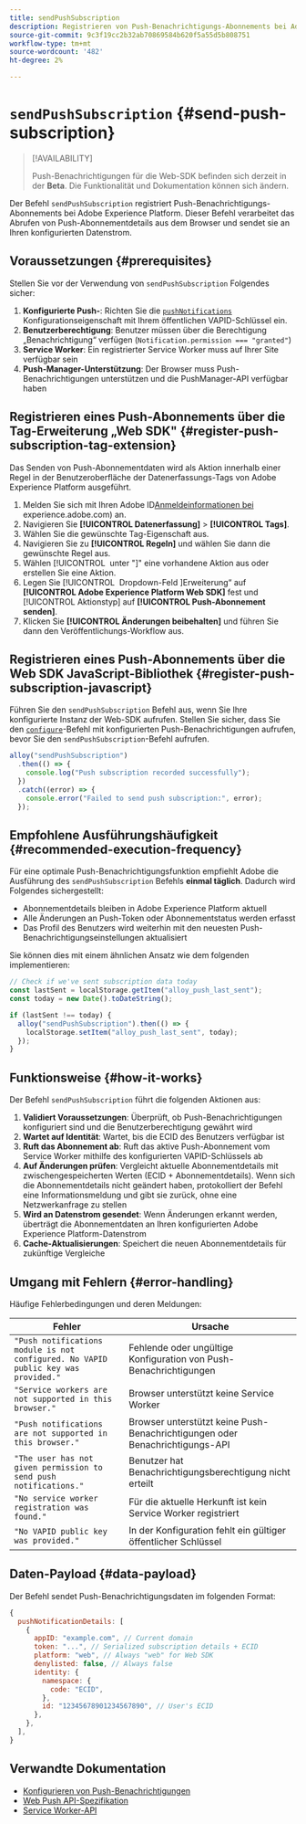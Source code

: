 ```yaml
---
title: sendPushSubscription
description: Registrieren von Push-Benachrichtigungs-Abonnements bei Adobe Experience Platform.
source-git-commit: 9c3f19cc2b32ab70869584b620f5a55d5b808751
workflow-type: tm+mt
source-wordcount: '482'
ht-degree: 2%

---
```



# `sendPushSubscription` {#send-push-subscription}

>[!AVAILABILITY]
>
> Push-Benachrichtigungen für die Web-SDK befinden sich derzeit in der **Beta**. Die Funktionalität und Dokumentation können sich ändern.

Der Befehl `sendPushSubscription` registriert Push-Benachrichtigungs-Abonnements bei Adobe Experience Platform. Dieser Befehl verarbeitet das Abrufen von Push-Abonnementdetails aus dem Browser und sendet sie an Ihren konfigurierten Datenstrom.

## Voraussetzungen {#prerequisites}

Stellen Sie vor der Verwendung von `sendPushSubscription` Folgendes sicher:

1. **Konfigurierte Push-**: Richten Sie die [`pushNotifications`](configure/pushnotifications.md) Konfigurationseigenschaft mit Ihrem öffentlichen VAPID-Schlüssel ein.
2. **Benutzerberechtigung**: Benutzer müssen über die Berechtigung „Benachrichtigung“ verfügen (`Notification.permission === "granted"`)
3. **Service Worker**: Ein registrierter Service Worker muss auf Ihrer Site verfügbar sein
4. **Push-Manager-Unterstützung**: Der Browser muss Push-Benachrichtigungen unterstützen und die PushManager-API verfügbar haben

## Registrieren eines Push-Abonnements über die Tag-Erweiterung „Web SDK&quot; {#register-push-subscription-tag-extension}

Das Senden von Push-Abonnementdaten wird als Aktion innerhalb einer Regel in der Benutzeroberfläche der Datenerfassungs-Tags von Adobe Experience Platform ausgeführt.

1. Melden Sie sich mit Ihren Adobe ID[Anmeldeinformationen bei &#x200B;](https://experience.adobe.com)experience.adobe.com) an.
1. Navigieren Sie **[!UICONTROL Datenerfassung]** > **[!UICONTROL Tags]**.
1. Wählen Sie die gewünschte Tag-Eigenschaft aus.
1. Navigieren Sie zu **[!UICONTROL Regeln]** und wählen Sie dann die gewünschte Regel aus.
1. Wählen [!UICONTROL &#x200B; unter &quot;]&quot; eine vorhandene Aktion aus oder erstellen Sie eine Aktion.
1. Legen Sie [!UICONTROL &#x200B; Dropdown-Feld &#x200B;]Erweiterung“ auf **[!UICONTROL Adobe Experience Platform Web SDK]** fest und [!UICONTROL Aktionstyp] auf **[!UICONTROL Push-Abonnement senden]**.
1. Klicken Sie **[!UICONTROL Änderungen beibehalten]** und führen Sie dann den Veröffentlichungs-Workflow aus.

## Registrieren eines Push-Abonnements über die Web SDK JavaScript-Bibliothek {#register-push-subscription-javascript}

Führen Sie den `sendPushSubscription` Befehl aus, wenn Sie Ihre konfigurierte Instanz der Web-SDK aufrufen. Stellen Sie sicher, dass Sie den [`configure`](configure/overview.md)-Befehl mit konfigurierten Push-Benachrichtigungen aufrufen, bevor Sie den `sendPushSubscription`-Befehl aufrufen.

```js
alloy("sendPushSubscription")
  .then(() => {
    console.log("Push subscription recorded successfully");
  })
  .catch((error) => {
    console.error("Failed to send push subscription:", error);
  });
```

## Empfohlene Ausführungshäufigkeit {#recommended-execution-frequency}

Für eine optimale Push-Benachrichtigungsfunktion empfiehlt Adobe die Ausführung des `sendPushSubscription` Befehls **einmal täglich**. Dadurch wird Folgendes sichergestellt:

- Abonnementdetails bleiben in Adobe Experience Platform aktuell
- Alle Änderungen an Push-Token oder Abonnementstatus werden erfasst
- Das Profil des Benutzers wird weiterhin mit den neuesten Push-Benachrichtigungseinstellungen aktualisiert

Sie können dies mit einem ähnlichen Ansatz wie dem folgenden implementieren:

```js
// Check if we've sent subscription data today
const lastSent = localStorage.getItem("alloy_push_last_sent");
const today = new Date().toDateString();

if (lastSent !== today) {
  alloy("sendPushSubscription").then(() => {
    localStorage.setItem("alloy_push_last_sent", today);
  });
}
```

## Funktionsweise {#how-it-works}

Der Befehl `sendPushSubscription` führt die folgenden Aktionen aus:

1. **Validiert Voraussetzungen**: Überprüft, ob Push-Benachrichtigungen konfiguriert sind und die Benutzerberechtigung gewährt wird
2. **Wartet auf Identität**: Wartet, bis die ECID des Benutzers verfügbar ist
3. **Ruft das Abonnement ab**: Ruft das aktive Push-Abonnement vom Service Worker mithilfe des konfigurierten VAPID-Schlüssels ab
4. **Auf Änderungen prüfen**: Vergleicht aktuelle Abonnementdetails mit zwischengespeicherten Werten (ECID + Abonnementdetails). Wenn sich die Abonnementdetails nicht geändert haben, protokolliert der Befehl eine Informationsmeldung und gibt sie zurück, ohne eine Netzwerkanfrage zu stellen
5. **Wird an Datenstrom gesendet**: Wenn Änderungen erkannt werden, überträgt die Abonnementdaten an Ihren konfigurierten Adobe Experience Platform-Datenstrom
6. **Cache-Aktualisierungen**: Speichert die neuen Abonnementdetails für zukünftige Vergleiche

## Umgang mit Fehlern {#error-handling}

Häufige Fehlerbedingungen und deren Meldungen:

| Fehler | Ursache |
| ------- | ---- |
| `"Push notifications module is not configured. No VAPID public key was provided."` | Fehlende oder ungültige Konfiguration von Push-Benachrichtigungen |
| `"Service workers are not supported in this browser."` | Browser unterstützt keine Service Worker |
| `"Push notifications are not supported in this browser."` | Browser unterstützt keine Push-Benachrichtigungen oder Benachrichtigungs-API |
| `"The user has not given permission to send push notifications."` | Benutzer hat Benachrichtigungsberechtigung nicht erteilt |
| `"No service worker registration was found."` | Für die aktuelle Herkunft ist kein Service Worker registriert |
| `"No VAPID public key was provided."` | In der Konfiguration fehlt ein gültiger öffentlicher Schlüssel |

## Daten-Payload {#data-payload}

Der Befehl sendet Push-Benachrichtigungsdaten im folgenden Format:

```js
{
  pushNotificationDetails: [
    {
      appID: "example.com", // Current domain
      token: "...", // Serialized subscription details + ECID
      platform: "web", // Always "web" for Web SDK
      denylisted: false, // Always false
      identity: {
        namespace: {
          code: "ECID",
        },
        id: "12345678901234567890", // User's ECID
      },
    },
  ],
}
```

## Verwandte Dokumentation

- [Konfigurieren von Push-Benachrichtigungen](configure/pushnotifications.md)
- [Web Push API-Spezifikation](https://developer.mozilla.org/en-US/docs/Web/API/Push_API)
- [Service Worker-API](https://developer.mozilla.org/en-US/docs/Web/API/Service_Worker_API)
